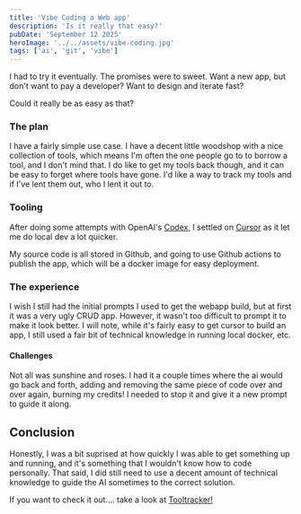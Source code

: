 ```yaml
---
title: 'Vibe Coding a Web app'
description: 'Is it really that easy?'
pubDate: 'September 12 2025'
heroImage: '../../assets/vibe-coding.jpg'
tags: ['ai', 'git', 'vibe']
---
```


I had to try it eventually. The promises were to sweet. Want a new app, but don't want to pay a developer? Want to design and iterate fast? 

Could it really be as easy as that?

### The plan
I have a fairly simple use case. I have a decent little woodshop with a nice collection of tools, which means I'm often the one people go to to borrow a tool, and I don't mind that. I do like to get my tools back though, and it can be easy to forget where tools have gone. I'd like a way to track my tools and if I've lent them out, who I lent it out to.

### Tooling
After doing some attempts with OpenAI's [Codex](https://openai.com/index/openai-codex/), I settled on [Cursor](https://cursor.com/home) as it let me do local dev a lot quicker. 

My source code is all stored in Github, and going to use Github actions to publish the app, which will be a docker image for easy deployment.

### The experience

I wish I still had the initial prompts I used to get the webapp build, but at first it was a very ugly CRUD app. However, it wasn't too difficult to prompt it to make it look better. I will note, while it's fairly easy to get cursor to build an app, I still used a fair bit of technical knowledge in running local docker, etc. 

#### Challenges
Not all was sunshine and roses. I had it a couple times where the ai would go back and forth, adding and removing the same piece of code over and over again, burning my credits! I needed to stop it and give it a new prompt to guide it along. 

## Conclusion
Honestly, I was a bit suprised at how quickly I was able to get something up and running, and it's something that I wouldn't know how to code personally. That said, I did still need to use a decent amount of technical knowledge to guide the AI sometimes to the correct solution.

If you want to check it out.... take a look at [Tooltracker!](https://github.com/d-kholin/tooltracker)